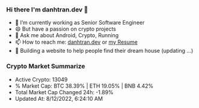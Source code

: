 ### Hi there I'm danhtran.dev 👋

- 🔭 I’m currently working as Senior Software Engineer
- 😄 But have a passion on crypto projects
- 💬 Ask me about Android, Crypto, Running 
- 📫 How to reach me: <a href="https://danhtran.dev" target="_blank">danhtran.dev</a> or <a href="Developer-Resume.pdf" target="_blank">my Resume</a>
- 🌱 Building a website to help people find their dream house (updating ...)

### Crypto Market Summarize
- Active Crypto: 13049
- % Market Cap: BTC 38.39% | ETH 19.05% | BNB 4.42%
- Total Market Cap Changed 24h: -1.89%
- Updated At: 8/12/2022, 6:24:10 AM
